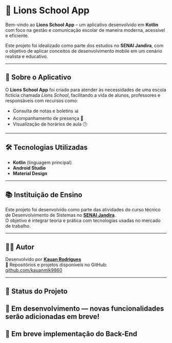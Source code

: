 # 🦁 Lions School App

Bem-vindo ao **Lions School App** – um aplicativo desenvolvido em **Kotlin** com foco na gestão e comunicação escolar de maneira moderna, acessível e eficiente.

Este projeto foi idealizado como parte dos estudos no **SENAI Jandira**, com o objetivo de aplicar conceitos de desenvolvimento mobile em um cenário realista e educativo.

---

## 📱 Sobre o Aplicativo

O **Lions School App** foi criado para atender às necessidades de uma escola fictícia chamada *Lions School*, facilitando a vida de alunos, professores e responsáveis com recursos como:

- Consulta de notas e boletins 📊
- Acompanhamento de presença 📅
- Visualização de horários de aula 🕒
---

## 🛠️ Tecnologias Utilizadas

- **Kotlin** (linguagem principal)
- **Android Studio**
- **Material Design**
---

## 📚 Instituição de Ensino

Este projeto foi desenvolvido como parte das atividades do curso técnico de Desenvolvimento de Sistemas no **[SENAI Jandira](https://jandira.sp.senai.br/)**.  
O objetivo é integrar teoria e prática com tecnologias usadas no mercado de trabalho.

---

## 👨‍💻 Autor

Desenvolvido por [**Kauan Rodrigues**](https://github.com/kauanmlk9860)  
🔗 Repositórios e projetos disponíveis no GitHub:  
[github.com/kauanmlk9860](https://github.com/kauanmlk9860)

---

## 🚀 Status do Projeto

📌 Em desenvolvimento — novas funcionalidades serão adicionadas em breve!
--
📌 Em breve implementação do Back-End
---



